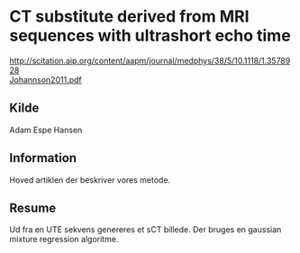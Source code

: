 <h1>
	CT substitute derived from MRI sequences with ultrashort echo time
</h1>
<a href="http://scitation.aip.org/content/aapm/journal/medphys/38/5/10.1118/1.3578928">
	http://scitation.aip.org/content/aapm/journal/medphys/38/5/10.1118/1.3578928
</a><br />
<a href="https://github.com/Wadum/sCT/blob/master/Litteratur/CT%20substitute%20derived%20from%20MRI%20sequences%20with%20ultrashort%20echo%20time/Johansson11.pdf">
	Johannson2011.pdf
</a>
<h2>
	Kilde
</h2>
<p>
	Adam Espe Hansen
</p>
<h2>
	Information
</h2>
<p>
	Hoved artiklen der beskriver vores metode.
</p>
<h2>
	Resume
</h2>
<p>
	Ud fra en UTE sekvens genereres et sCT billede. Der bruges en gaussian
	mixture regression algoritme.
</p>
